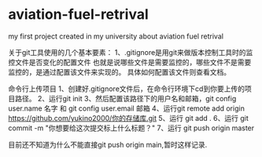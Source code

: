 # aviation-fuel-retrival
my first project created in my university about aviation fuel retrival 

关于git工具使用的几个基本要素：
1、.gitignore是用git来做版本控制工具时的监控文件是否变化的配置文件
也就是说哪些文件是需要监控的，哪些文件不是需要监控的，是通过配置该文件来实现的。
具体如何配置该文件则查看文档。

命令行上传项目
1、创建好.gitignore文件后，在命令行环境下cd到你要上传的项目路径。
2、运行git init
3、然后配置该路径下的用户名和邮箱，git config user.name 名字 和 git config user.email 邮箱
4、运行git remote add origin https://github.com/yukino2000/你的存储库.git
5、运行 git add .
6、运行 git commit -m "你想要给这次提交标上什么标题？"
7、运行 git push origin master

目前还不知道为什么不能直接git push origin main,暂时这样记录.
